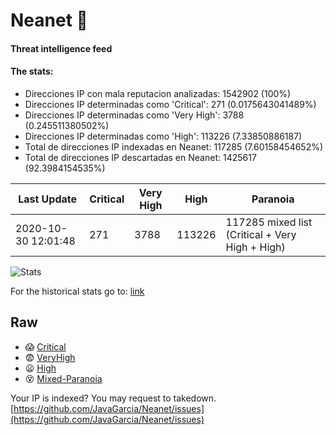 # Neanet :hocho:
#### Threat intelligence feed
#### The stats:

- Direcciones IP con mala reputacion analizadas: 1542902 (100%)
- Direcciones IP determinadas como 'Critical':  271 (0.0175643041489%)
- Direcciones IP determinadas como 'Very High':  3788 (0.245511380502%)
- Direcciones IP determinadas como 'High':  113226 (7.33850886187)
- Total de direcciones IP indexadas en Neanet:  117285 (7.60158454652%)
- Total de direcciones IP descartadas en Neanet:  1425617 (92.3984154535%)

| Last Update | Critical | Very High | High | Paranoia |
| --- | --- | --- | --- | --- |
| 2020-10-30 12:01:48 | 271 | 3788 | 113226 | 117285 mixed list (Critical + Very High + High)|

![Stats](https://docs.google.com/spreadsheets/d/e/2PACX-1vSnaNMIXVabIpDJjufMlzH7poXnshF3mgd8Is1g9ytUEzVsP5my4Trn8f-xkoLLQ38xpL3HtmUexLo6/pubchart?oid=501124687&format=image)

For the historical stats go to: [link](/stats.csv)
## Raw
- :scream: [Critical](https://raw.githubusercontent.com/JavaGarcia/Neanet/master/blacklists/neanet_critical.txt)
- :fearful: [VeryHigh](https://raw.githubusercontent.com/JavaGarcia/Neanet/master/blacklists/neanet_veryHigh.txtt)
- :frowning: [High](https://raw.githubusercontent.com/JavaGarcia/Neanet/master/blacklists/neanet_high.txt)
- :dizzy_face: [Mixed-Paranoia](https://raw.githubusercontent.com/JavaGarcia/Neanet/master/blacklists/neanet_all.txt)


Your IP is indexed? You may request to takedown. [https://github.com/JavaGarcia/Neanet/issues](https://github.com/JavaGarcia/Neanet/issues)
















































































































































































































































































































































































































































































































































































































































































































































































































































































































































































































































































































































































































































































































































































































































































































































































































































































































































































































































